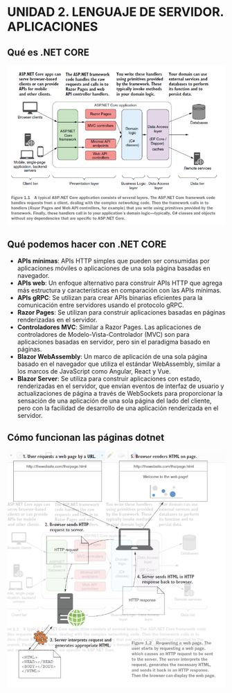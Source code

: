 ﻿# UNIDAD 2. LENGUAJE DE SERVIDOR. APLICACIONES

## Qué es .NET CORE

![](img/dotnet.PNG) 

## Qué podemos hacer con .NET CORE

- **APIs mínimas**: APIs HTTP simples que pueden ser consumidas por aplicaciones móviles o aplicaciones de una sola página basadas en navegador.
- **APIs web**: Un enfoque alternativo para construir APIs HTTP que agrega más estructura y características en comparación con las APIs mínimas.
- **APIs gRPC**: Se utilizan para crear APIs binarias eficientes para la comunicación entre servidores usando el protocolo gRPC.
- **Razor Pages**: Se utilizan para construir aplicaciones basadas en páginas renderizadas en el servidor.
- **Controladores MVC**: Similar a Razor Pages. Las aplicaciones de controladores de Modelo-Vista-Controlador (MVC) son para aplicaciones basadas en servidor, pero sin el paradigma basado en páginas.
- **Blazor WebAssembly**: Un marco de aplicación de una sola página basado en el navegador que utiliza el estándar WebAssembly, similar a los marcos de JavaScript como Angular, React y Vue.
- **Blazor Server**: Se utiliza para construir aplicaciones con estado, renderizadas en el servidor, que envían eventos de interfaz de usuario y actualizaciones de página a través de WebSockets para proporcionar la sensación de una aplicación de una sola página del lado del cliente, pero con la facilidad de desarrollo de una aplicación renderizada en el servidor.

## Cómo funcionan las páginas dotnet

![](img/funcionamientodotnet.PNG)